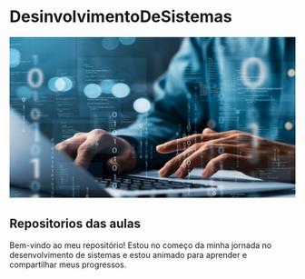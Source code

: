 # DesinvolvimentoDeSistemas
![banner](./BancoDeDados/imagens/banner2.jpg)

## Repositorios das aulas 
Bem-vindo ao meu repositório! Estou no começo da minha jornada no desenvolvimento de sistemas e estou animado para aprender e compartilhar meus progressos.
